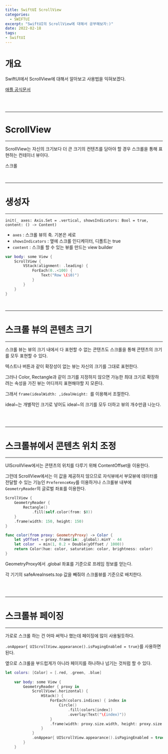 ```yaml
---
title: SwiftUI ScrollView
categories:
  - SWIFTUI 
excerpt: "SwiftUI의 ScrollView에 대해서 공부해보자:)"
date: 2022-02-18
tags:
- SwiftUI
---
```




# 개요

SwiftUI에서 ScrollView에 대해서 알아보고 사용법을 익혀보겠다.

[애플 공식문서](https://developer.apple.com/documentation/swiftui/scrollview)


<br />
<br />

---

# ScrollView

---

ScrollView는 자신의 크기보다 더 큰 크기의 컨텐츠를 담아야 할 경우 스크롤을 통해 표현하는 컨테이너 뷰이다.

스크롤


<br />

---

# 생성자

---

`init(_ axes: Axis.Set = .vertical, showsIndicators: Bool = true, content: () -> Content)`

* `axes` : 스크롤 뷰의 축. 기본은 세로
* `showsIndicators` : 옆에 스크롤 인디케이터, 디폴트는 true
* `content` : 스크롤 할 수 있는 뷰를 만드는 view builder

```swift
var body: some View {
    ScrollView {
        VStack(alignment: .leading) {
            ForEach(0..<100) {
                Text("Row \($0)")
            }
        }
    }
}
```


<br />

---

# 스크롤 뷰의 콘텐츠 크기

---

스크롤 뷰는 뷰의 크기 내에서 다 표현할 수 없는 콘텐츠도 스크롤을 통해 콘텐츠의 크기를 모두 표현할 수 있다.

텍스트나 버튼과 같이 확장성이 없는 뷰는 자신의 크기를 그대로 표현한다.

그러나 Color, Rectangle과 같이 크기를 지정하지 않으면 가능한 최대 크기로 확장하려는 속성을 가진 뷰는 어디까지 표현해야할 지 모른다.

그래서 `frame(idealWidth: ,idealHeight: `를 이용해서 조절한다.

ideal~는 개별적인 크기로 넣어도 ideal~의 크기를 모두 더하고 뷰의 개수만큼 나눈다.

<br />
<br />

---

# 스크롤뷰에서 콘텐츠 위치 조정

---

UIScrollView에서는 콘텐츠의 위치를 다루기 위해 ContentOffset을 이용한다.

그런데 ScrollView에서는 이 값을 제공하지 않으므로 자식뷰에서 부모뷰에 데이터를 전달할 수 있는 기능인 `PreferenceKey`를 이용하거나 스크롤뷰 내부에 `GeometryReader`의 글로벌 좌표를 이용한다.

```swift
ScrollView {
    GeometryReader {
        Rectangle()
            .fill(self.color(from: $0))
    }
    .frame(width: 150, height: 150)
}

func color(from proxy: GeometryProxy) -> Color {
    let yOffset = proxy.frame(in: .global).minY - 44
    let color  = min(1, 0.2 + Double(yOffset / 1000))
    return Color(hue: color, saturation: color, brightness: color)
}
```

GeometryProxy에서 .global 좌표를 기준으로 프레임 정보를 얻는다.

각 기기의 safeAreaInsets.top 값을 빼줘야 스크롤뷰를 기준으로 배치한다.


<br />
<br />

---

# 스크롤뷰 페이징

---

가로로 스크롤 하는 건 어따 써먹나 했는데 페이징에 많이 사용될듯하다.

`.onAppear{ UIScrollView.appearance().isPagingEnabled = true}`를 사용하면된다.

옆으로 스크롤을 부드럽게가 아니라 페이지를 하나하나 넘기는 것처럼 할 수 있다.


```swift
let colors: [Color] = [.red, .green, .blue]
    
    var body: some View {
        GeometryReader { proxy in
            ScrollView(.horizontal) {
                HStack() {
                    ForEach(colors.indices) { index in
                        Circle()
                            .fill(colors[index])
                            .overlay(Text("\(index)"))
                    }
                    .frame(width: proxy.size.width, height: proxy.size.height)
                }
            }
            .onAppear{ UIScrollView.appearance().isPagingEnabled = true} // 페이징 온
        }
    }
```